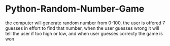 # Python-Random-Number-Game

the computer will generate random number from 0-100, the user is offered 7 guesses in effort to find that number, when the user guesses wrong it will tell the user if too high or low, and when user guesses correcty the game is won
